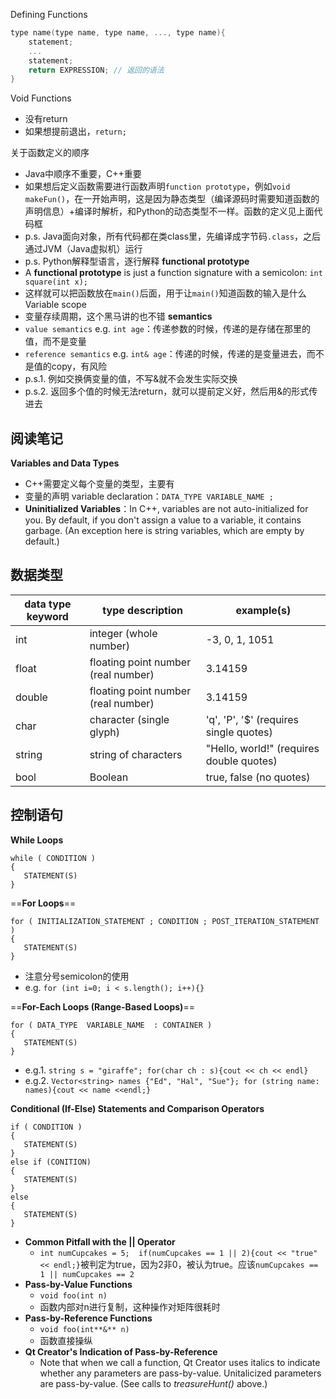 Defining Functions
``` C++
type name(type name, type name, ..., type name){
	statement;
	...
	statement;
	return EXPRESSION; // 返回的语法
}
```
Void Functions
- 没有return
- 如果想提前退出，`return;`

关于函数定义的顺序
- Java中顺序不重要，C++重要
- 如果想后定义函数需要进行函数声明`function prototype`，例如`void makeFun()`，在一开始声明，这是因为静态类型（编译源码时需要知道函数的声明信息）+编译时解析，和Python的动态类型不一样。函数的定义见上面代码框
- p.s. Java面向对象，所有代码都在类class里，先编译成字节码`.class`，之后通过JVM（Java虚拟机）运行
- p.s. Python解释型语言，逐行解释
**functional prototype**
- A **functional prototype** is just a function signature with a semicolon: `int square(int x);`
- 这样就可以把函数放在`main()`后面，用于让`main()`知道函数的输入是什么
Variable scope
- 变量存续周期，这个黑马讲的也不错
**semantics**
- `value semantics` e.g. `int age`：传递参数的时候，传递的是存储在那里的值，而不是变量
- `reference semantics` e.g. `int& age`：传递的时候，传递的是变量进去，而不是值的copy，有风险
- p.s.1. 例如交换俩变量的值，不写&就不会发生实际交换
- p.s.2. 返回多个值的时候无法return，就可以提前定义好，然后用&的形式传进去

## 阅读笔记

**Variables and Data Types**
- C++需要定义每个变量的类型，主要有
- 变量的声明 variable declaration：`DATA_TYPE VARIABLE_NAME ;`
- **Uninitialized Variables**：In C++, variables are not auto-initialized for you. By default, if you don't assign a value to a variable, it contains garbage. (An exception here is string variables, which are empty by default.)
## 数据类型
| data type keyword | type description                    | example(s)                               |
| ----------------- | ----------------------------------- | ---------------------------------------- |
| int               | integer (whole number)              | -3, 0, 1, 1051                           |
| float             | floating point number (real number) | 3.14159                                  |
| double            | floating point number (real number) | 3.14159                                  |
| char              | character (single glyph)            | 'q', 'P', '$' (requires single quotes)   |
| string            | string of characters                | "Hello, world!" (requires double quotes) |
| bool              | Boolean                             | true, false (no quotes)                  |
## 控制语句
**While Loops**
```
while ( CONDITION )  
{  
   STATEMENT(S)   
}
```

==**For Loops**==
```
for ( INITIALIZATION_STATEMENT ; CONDITION ; POST_ITERATION_STATEMENT )  
{  
   STATEMENT(S)   
}
```
- 注意分号semicolon的使用
- e.g. `for (int i=0; i < s.length(); i++){}`

==**For-Each Loops (Range-Based Loops)**==
```
for ( DATA_TYPE  VARIABLE_NAME  : CONTAINER )  
{  
   STATEMENT(S)   
}
```
- e.g.1. `string s = "giraffe"; for(char ch : s){cout << ch << endl}`
- e.g.2. `Vector<string> names {"Ed", "Hal", "Sue"}; for (string name: names){cout << name <<endl;}`

**Conditional (If-Else) Statements and Comparison Operators**
```
if ( CONDITION )  
{  
   STATEMENT(S)   
}
else if (CONITION)
{
   STATEMENT(S)   
}
else
{
   STATEMENT(S)   
}
```

- **Common Pitfall with the || Operator**
	- `int numCupcakes = 5;  if(numCupcakes == 1 || 2){cout << "true" << endl;}`被判定为true，因为2非0，被认为true。应该`numCupcakes == 1 || numCupcakes == 2`
- **Pass-by-Value Functions**
	- `void foo(int n)`
	- 函数内部对n进行复制，这种操作对矩阵很耗时
- **Pass-by-Reference Functions**
	- `void foo(int**&** n)`
	- 函数直接操纵
- **Qt Creator's Indication of Pass-by-Reference**
	- Note that when we call a function, Qt Creator uses italics to indicate whether any parameters are pass-by-value. Unitalicized parameters are pass-by-value. (See calls to _treasureHunt()_ above.)